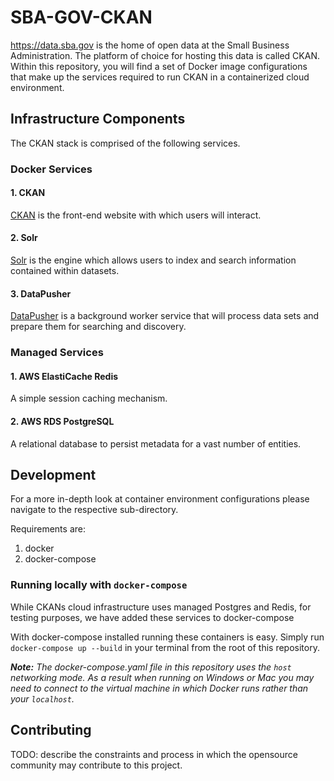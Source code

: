 # SBA-GOV-CKAN

https://data.sba.gov is the home of open data at the Small Business Administration.  The platform of choice for hosting this data is called CKAN.  Within this repository, you will find a set of Docker image configurations that make up the services required to run CKAN in a containerized cloud environment.

## Infrastructure Components

The CKAN stack is comprised of the following services.

### Docker Services

#### 1. CKAN
[CKAN](./ckan/README.md) is the front-end website with which users will interact.

#### 2. Solr
[Solr](./ckan-solr/README.md) is the engine which allows users to index and search information contained within datasets.

#### 3. DataPusher
[DataPusher](./ckan-datapusher/README.md) is a background worker service that will process data sets and prepare them for searching and discovery.

### Managed Services

#### 1. AWS ElastiCache Redis
A simple session caching mechanism.

#### 2. AWS RDS PostgreSQL
A relational database to persist metadata for a vast number of entities.

## Development

For a more in-depth look at container environment configurations please navigate to the respective sub-directory.

Requirements are:
1. docker
2. docker-compose

### Running locally with `docker-compose`

While CKANs cloud infrastructure uses managed Postgres and Redis, for testing purposes, we have added these services to docker-compose

With docker-compose installed running these containers is easy. Simply run `docker-compose up --build` in your terminal from the root of this repository.

_**Note:** The docker-compose.yaml file in this repository uses the `host` networking mode. As a result when running on Windows or Mac you may need to connect to the virtual machine in which Docker runs rather than your `localhost`._

## Contributing

TODO: describe the constraints and process in which the opensource community may contribute to this project.
